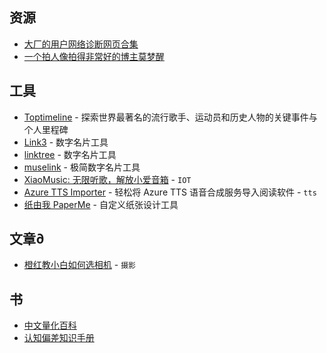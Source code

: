 ## 资源
- [大厂的用户网络诊断网页合集](https://www.yan-me.top/DNHikNoRX57fl/)
- [一个拍人像拍得非常好的博主莫梦醒](https://www.bilibili.com/video/BV1rRKce2EFQ/)

## 工具
- [Toptimeline](https://toptimeline.net/zh) - 探索世界最著名的流行歌手、运动员和历史人物的关键事件与个人里程碑
- [Link3](https://www.link3.cc/) - 数字名片工具
- [linktree](https://linktree.cn/) - 数字名片工具
- [muselink](https://muselink.cc/) - 极简数字名片工具
- [XiaoMusic: 无限听歌，解放小爱音箱](https://github.com/hanxi/xiaomusic) - `IOT`
- [Azure TTS Importer](https://github.com/yy4382/tts-importer) - 轻松将 Azure TTS 语音合成服务导入阅读软件 - `tts`
- [纸由我 PaperMe](https://paperme.toolooz.com/) - 自定义纸张设计工具

## 文章∂
- [橙红教小白如何选相机]([https://www.youtube.com/watch?v=3QvisCATm6I](https://www.youtube.com/watch?v=3QvisCATm6I)) - `摄影`

## 书
- [中文量化百科](https://quant-wiki.com/basic/)
- [认知偏差知识手册](https://imzl.com/cognitive-bias)